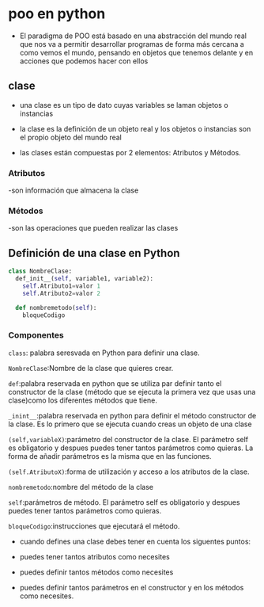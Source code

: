 # poo en python
- El paradigma de POO está basado en una abstracción del mundo real que nos va a permitir desarrollar programas de forma más cercana a como vemos el mundo, pensando en objetos que tenemos delante y en acciones que podemos hacer con ellos

## clase
- una clase es un tipo de dato cuyas variables se laman objetos o instancias

- la clase es la definición de un objeto real y los objetos o instancias son el propio objeto del mundo real

- las clases están compuestas por 2 elementos: Atributos y Métodos.

### Atributos
-son información que almacena la clase

### Métodos
-son las operaciones que pueden realizar las clases

## Definición de una clase en Python

```Python
class NombreClase:
  def_init__(self, variable1, variable2):
    self.Atributo1=valor 1
    self.Atributo2=valor 2

  def nombremetodo(self): 
    bloqueCodigo


```

### Componentes
```class```: palabra seresvada en Python para definir una clase.

```NombreClase```:Nombre de la clase que quieres crear.

```def```:palabra reservada en python que se utiliza par definir tanto el constructor de la clase (método que se ejecuta la primera vez que usas una clase)como los diferentes métodos que tiene.

```_inint__```:palabra reservada en python para definir el método constructor de la clase. Es lo primero que se ejecuta cuando creas un objeto de una clase

```(self,variableX)```:parámetro del constructor de la clase. El parámetro self es obligatorio y despues puedes tener tantos parámetros como quieras. La forma de añadir parámetros es la misma que en las funciones.

```(self.AtributoX)```:forma de utilización y acceso a los atributos de la clase.

```nombremetodo```:nombre del método de la clase

```self```:parámetros de método. El parámetro self es obligatorio y despues puedes tener tantos parámetros como quieras.

```bloqueCodigo```:instrucciones que ejecutará el método.

- cuando defines una clase debes tener en cuenta los siguentes puntos:

- puedes tener tantos atributos como necesites
- puedes definir tantos métodos como necesites
- puedes definir tantos parámetros en el constructor y en los métodos como necesites.




